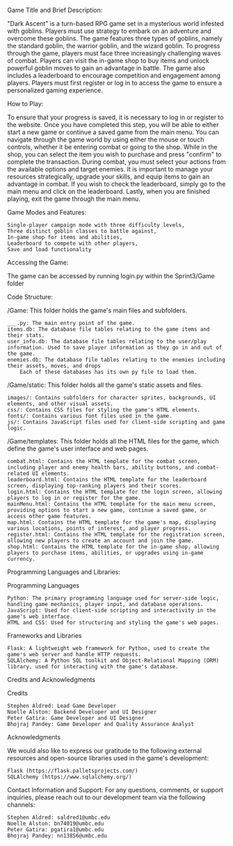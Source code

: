 Game Title and Brief Description: 

"Dark Ascent" is a turn-based RPG game set in a mysterious world infested with goblins. Players must use strategy to embark on an adventure and overcome these goblins. The game features three types of goblins, namely the standard goblin, the warrior goblin, and the wizard goblin. To progress through the game, players must face three increasingly challenging waves of combat. Players can visit the in-game shop to buy items and unlock powerful goblin moves to gain an advantage in battle. The game also includes a leaderboard to encourage competition and engagement among players. Players must first register or log in to access the game to ensure a personalized gaming experience.

How to Play: 

To ensure that your progress is saved, it is necessary to log in or register to the website. Once you have completed this step, you will be able to either start a new game or continue a saved game from the main menu. You can navigate through the game world by using either the mouse or touch controls, whether it be entering combat or going to the shop. While in the shop, you can select the item you wish to purchase and press "confirm" to complete the transaction. During combat, you must select your actions from the available options and target enemies. It is important to manage your resources strategically, upgrade your skills, and equip items to gain an advantage in combat. If you wish to check the leaderboard, simply go to the main menu and click on the leaderboard. Lastly, when you are finished playing, exit the game through the main menu.

Game Modes and Features:

    Single-player campaign mode with three difficulty levels,
    Three distinct goblin classes to battle against,
    In-game shop for items and abilities,
    Leaderboard to compete with other players,
    Save and load functionality
Accessing the Game: 

The game can be accessed by running login.py within the Sprint3/Game folder

Code Structure:

/Game: This folder holds the game's main files and subfolders.

    ___.py: The main entry point of the game.
    items.db: The database file tables relating to the game items and their stats.
    user_info.db: The database file tables relating to the user/play information. Used to save player information as they go in and out of the game.
    enemies.db: The database file tables relating to the enemies including their assets, moves, and drops
        Each of these databases has its own py file to load them.
        
/Game/static: This folder holds all the game's static assets and files.

    images/: Contains subfolders for character sprites, backgrounds, UI elements, and other visual assets.
    css/: Contains CSS files for styling the game's HTML elements.
    fonts/: Contains various font files used in the game.
    js/: Contains JavaScript files used for client-side scripting and game logic.
    
/Game/templates: This folder holds all the HTML files for the game, which define the game's user interface and web pages.

    combat.html: Contains the HTML template for the combat screen, including player and enemy health bars, ability buttons, and combat-related UI elements.
    leaderboard.html: Contains the HTML template for the leaderboard screen, displaying top-ranking players and their scores.
    login.html: Contains the HTML template for the login screen, allowing players to log in or register for the game.
    mainMenu.html: Contains the HTML template for the main menu screen, providing options to start a new game, continue a saved game, or access other game features.
    map.html: Contains the HTML template for the game's map, displaying various locations, points of interest, and player progress.
    register.html: Contains the HTML template for the registration screen, allowing new players to create an account and join the game.
    shop.html: Contains the HTML template for the in-game shop, allowing players to purchase items, abilities, or upgrades using in-game currency.

Programming Languages and Libraries:

Programming Languages

    Python: The primary programming language used for server-side logic, handling game mechanics, player input, and database operations.
    JavaScript: Used for client-side scripting and interactivity in the game's web interface.
    HTML and CSS: Used for structuring and styling the game's web pages.
Frameworks and Libraries

    Flask: A lightweight web framework for Python, used to create the game's web server and handle HTTP requests.
    SQLAlchemy: A Python SQL toolkit and Object-Relational Mapping (ORM) library, used for interacting with the game's database.
   
Credits and Acknowledgments

Credits

    Stephen Aldred: Lead Game Developer
    Noelle Alston: Backend Developer and UI Designer
    Peter Gatira: Game Developer and UI Designer
    Bhojraj Pandey: Game Developer and Quality Assurance Analyst

Acknowledgments

We would also like to express our gratitude to the following external resources and open-source libraries used in the game's development:
        
    Flask (https://flask.palletsprojects.com/)
    SQLAlchemy (https://www.sqlalchemy.org/)
    
Contact Information and Support:
For any questions, comments, or support inquiries, please reach out to our development team via the following channels:
    
    Stephen Aldred: saldred1@umbc.edu
    Noelle Alston: bn74019@umbc.edu
    Peter Gatira: pgatira1@umbc.edu
    Bhojraj Pandey: nn13856@umbc.edu
